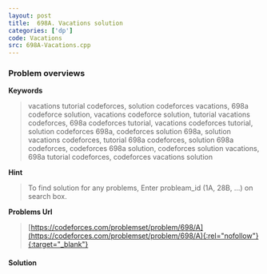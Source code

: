 ```yaml
---
layout: post
title:  698A. Vacations solution
categories: ['dp']
code: Vacations
src: 698A-Vacations.cpp
---
```

### **Problem overviews**

**Keywords**
> vacations tutorial codeforces, solution codeforces vacations, 698a codeforce solution, vacations codeforce solution, tutorial vacations codeforces, 698a codeforces tutorial, vacations codeforces tutorial, solution codeforces 698a, codeforces solution 698a, solution vacations codeforces, tutorial 698a codeforces, solution 698a codeforces, codeforces 698a solution, codeforces solution vacations, 698a tutorial codeforces, codeforces vacations solution

**Hint**
> To find solution for any problems, Enter probleam_id (1A, 28B, ...) on search box. 

**Problems Url**
> [https://codeforces.com/problemset/problem/698/A](https://codeforces.com/problemset/problem/698/A){:rel="nofollow"}{:target="_blank"}

#### **Solution**



